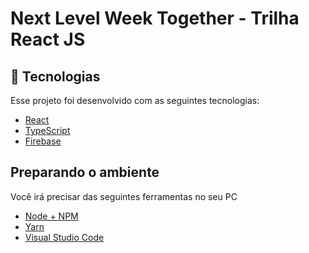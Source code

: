 # Next Level Week Together - Trilha React JS


## 🧪 Tecnologias

Esse projeto foi desenvolvido com as seguintes tecnologias:
- [React](https://reactjs.org)
- [TypeScript](https://www.typescriptlang.org/)
- [Firebase](https://firebase.google.com/)

## Preparando o ambiente
Você irá precisar das seguintes ferramentas no seu PC
- [Node + NPM](https://github.com/ItamarGouveia/nlw-together-reacjs/blob/main/node.md)
- [Yarn](https://github.com/ItamarGouveia/nlw-together-reacjs/blob/main/yarn.md)
- [Visual Studio Code](https://github.com/ItamarGouveia/nlw-together-reacjs/blob/main/vscode.md)

